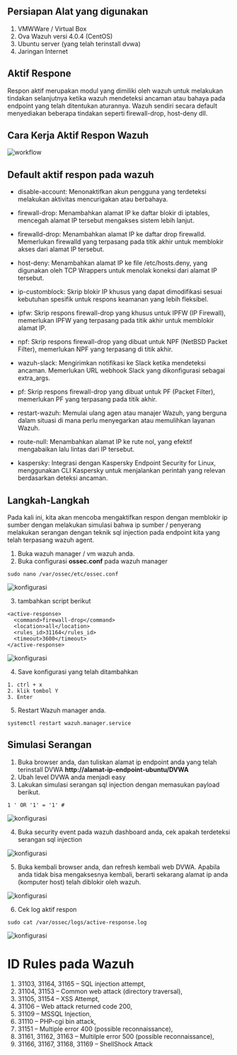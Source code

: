 ## Persiapan Alat yang digunakan

1. VMWWare / Virtual Box
2. Ova Wazuh versi 4.0.4 (CentOS)
3. Ubuntu server (yang telah terinstall dvwa)
4. Jaringan Internet

## Aktif Respone

Respon aktif merupakan modul yang dimiliki oleh wazuh untuk melakukan tindakan selanjutnya ketika wazuh mendeteksi ancaman atau bahaya pada endpoint yang telah ditentukan aturannya. Wazuh sendiri secara default menyediakan beberapa tindakan seperti firewall-drop, host-deny dll.

## Cara Kerja Aktif Respon Wazuh

![workflow](/Respon%20Aktif/images/active-response-workflow1.png)

## Default aktif respon pada wazuh

-   disable-account: Menonaktifkan akun pengguna yang terdeteksi melakukan aktivitas mencurigakan atau berbahaya.

-   firewall-drop: Menambahkan alamat IP ke daftar blokir di iptables, mencegah alamat IP tersebut mengakses sistem lebih lanjut.

-   firewalld-drop: Menambahkan alamat IP ke daftar drop firewalld. Memerlukan firewalld yang terpasang pada titik akhir untuk memblokir akses dari alamat IP tersebut.

-   host-deny: Menambahkan alamat IP ke file /etc/hosts.deny, yang digunakan oleh TCP Wrappers untuk menolak koneksi dari alamat IP tersebut.

-   ip-customblock: Skrip blokir IP khusus yang dapat dimodifikasi sesuai kebutuhan spesifik untuk respons keamanan yang lebih fleksibel.
-   ipfw: Skrip respons firewall-drop yang khusus untuk IPFW (IP Firewall), memerlukan IPFW yang terpasang pada titik akhir untuk memblokir alamat IP.

-   npf: Skrip respons firewall-drop yang dibuat untuk NPF (NetBSD Packet Filter), memerlukan NPF yang terpasang di titik akhir.

-   wazuh-slack: Mengirimkan notifikasi ke Slack ketika mendeteksi ancaman. Memerlukan URL webhook Slack yang dikonfigurasi sebagai extra_args.

-   pf: Skrip respons firewall-drop yang dibuat untuk PF (Packet Filter), memerlukan PF yang terpasang pada titik akhir.

-   restart-wazuh: Memulai ulang agen atau manajer Wazuh, yang berguna dalam situasi di mana perlu menyegarkan atau memulihkan layanan Wazuh.

-   route-null: Menambahkan alamat IP ke rute nol, yang efektif mengabaikan lalu lintas dari IP tersebut.

-   kaspersky: Integrasi dengan Kaspersky Endpoint Security for Linux, menggunakan CLI Kaspersky untuk menjalankan perintah yang relevan berdasarkan deteksi ancaman.

## Langkah-Langkah

Pada kali ini, kita akan mencoba mengaktifkan respon dengan memblokir ip sumber dengan melakukan simulasi bahwa ip sumber / penyerang melakukan serangan dengan teknik sql injection pada endpoint kita yang telah terpasang wazuh agent.

1. Buka wazuh manager / vm wazuh anda.
2. Buka configurasi **ossec.conf** pada wazuh manager

```
sudo nano /var/ossec/etc/ossec.conf
```

![konfigurasi](/Respon%20Aktif/images/konfigurasi.png)

3. tambahkan script berikut

```
<active-response>
  <command>firewall-drop</command>
  <location>all</location>
  <rules_id>31164</rules_id>
  <timeout>3600</timeout>
</active-response>
```

![konfigurasi](/Respon%20Aktif/images/konfigurasi-aktif-respon.png)

4. Save konfigurasi yang telah ditambahkan

```
1. ctrl + x
2. klik tombol Y
3. Enter
```

5. Restart Wazuh manager anda.

```
systemctl restart wazuh.manager.service
```

## Simulasi Serangan

1. Buka browser anda, dan tuliskan alamat ip endpoint anda yang telah terinstall DVWA **http://alamat-ip-endpoint-ubuntu/DVWA**
2. Ubah level DVWA anda menjadi easy
3. Lakukan simulasi serangan sql injection dengan memasukan payload berikut.

```
1 ' OR '1' = '1' #

```

![konfigurasi](/Respon%20Aktif/images/simulasi.png)

4. Buka security event pada wazuh dashboard anda, cek apakah terdeteksi serangan sql injection

![konfigurasi](/Respon%20Aktif/images/wazuh.png)

5. Buka kembali browser anda, dan refresh kembali web DVWA. Apabila anda tidak bisa mengaksesnya kembali, berarti sekarang alamat ip anda (komputer host) telah diblokir oleh wazuh.

![konfigurasi](/Respon%20Aktif/images/blokir-ip.png)

6. Cek log aktif respon

```
sudo cat /var/ossec/logs/active-response.log
```

![konfigurasi](/Respon%20Aktif/images/log-aktif-respon.png)

# ID Rules pada Wazuh

1.  31103, 31164, 31165 – SQL injection attempt,
2.  31104, 31153 – Common web attack (directory traversal),
3.  31105, 31154 – XSS Attempt,
4.  31106 – Web attack returned code 200,
5.  31109 – MSSQL Injection,
6.  31110 – PHP-cgi bin attack,
7.  31151 – Multiple error 400 (possible reconnaissance),
8.  31161, 31162, 31163 – Multilple error 500 (possible reconnaissance),
9.  31166, 31167, 31168, 31169 – ShellShock Attack
